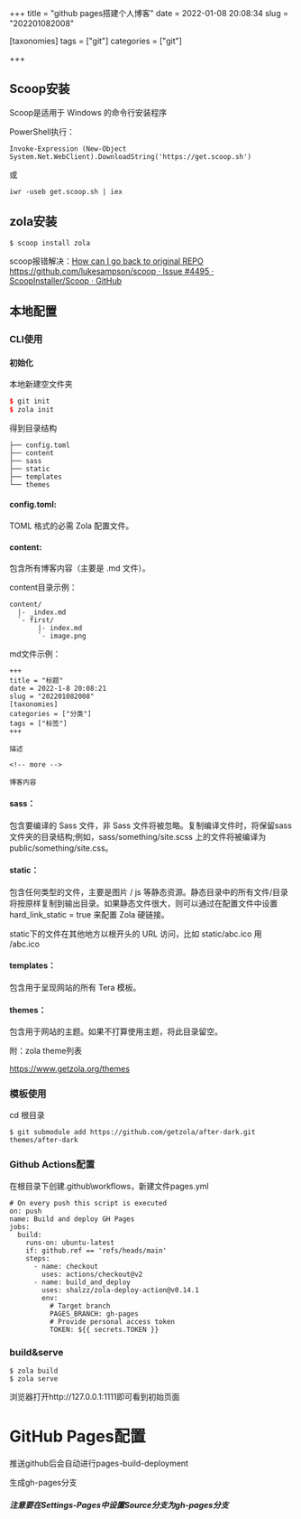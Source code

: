 +++
title = "github pages搭建个人博客"
date = 2022-01-08 20:08:34
slug = "202201082008"

[taxonomies]
tags = ["git"]
categories = ["git"]

+++

<!-- more -->

## Scoop安装

Scoop是适用于 Windows 的命令行安装程序

PowerShell执行：

```
Invoke-Expression (New-Object System.Net.WebClient).DownloadString('https://get.scoop.sh')
```

或

```
iwr -useb get.scoop.sh | iex
```



## zola安装

```
$ scoop install zola
```

scoop报错解决：[How can I go back to original REPO https://github.com/lukesampson/scoop · Issue #4495 · ScoopInstaller/Scoop · GitHub](https://github.com/ScoopInstaller/Scoop/issues/4495)

## 本地配置

### CLI使用

#### 初始化

本地新建空文件夹

```cpp
$ git init
$ zola init
```

得到目录结构

```
├── config.toml
├── content
├── sass
├── static
├── templates
└── themes
```

#### config.toml:

TOML 格式的必需 Zola 配置文件。

#### content:

包含所有博客内容（主要是 .md 文件）。

content目录示例：

```
content/
  |- _index.md
  `- first/
       |- index.md
       `- image.png
```

md文件示例：

```
+++
title = "标题"
date = 2022-1-8 20:08:21
slug = "202201082008"
[taxonomies]
categories = ["分类"]
tags = ["标签"]
+++

描述

<!-- more -->

博客内容
```

#### sass：

包含要编译的 Sass 文件，非 Sass 文件将被忽略。复制编译文件时，将保留sass文件夹的目录结构;例如，sass/something/site.scss 上的文件将被编译为 public/something/site.css。

#### static：

包含任何类型的文件，主要是图片 / js 等静态资源。静态目录中的所有文件/目录将按原样复制到输出目录。如果静态文件很大，则可以通过在配置文件中设置 hard_link_static = true 来配置 Zola 硬链接。

static下的文件在其他地方以根开头的 URL 访问，比如 static/abc.ico 用 /abc.ico

#### templates：

包含用于呈现网站的所有 Tera 模板。

#### themes：

包含用于网站的主题。如果不打算使用主题，将此目录留空。

附：zola theme列表

<https://www.getzola.org/themes>

### 模板使用

cd 根目录

```
$ git submodule add https://github.com/getzola/after-dark.git themes/after-dark
```

### Github Actions配置

在根目录下创建.github\workflows，新建文件pages.yml

```
# On every push this script is executed
on: push
name: Build and deploy GH Pages
jobs:
  build:
    runs-on: ubuntu-latest
    if: github.ref == 'refs/heads/main'
    steps:
      - name: checkout
        uses: actions/checkout@v2
      - name: build_and_deploy
        uses: shalzz/zola-deploy-action@v0.14.1
        env:
          # Target branch
          PAGES_BRANCH: gh-pages
          # Provide personal access token
          TOKEN: ${{ secrets.TOKEN }}
```

### build&serve

```
$ zola build
$ zola serve
```

浏览器打开http://127.0.0.1:1111即可看到初始页面



# GitHub Pages配置

推送github后会自动进行pages-build-deployment

生成gh-pages分支

##### 注意要在Settings-Pages中设置Source分支为gh-pages分支
